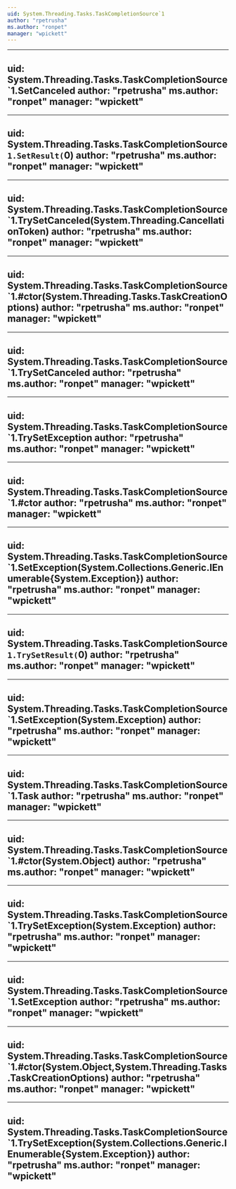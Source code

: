 ```yaml
---
uid: System.Threading.Tasks.TaskCompletionSource`1
author: "rpetrusha"
ms.author: "ronpet"
manager: "wpickett"
---
```


---
uid: System.Threading.Tasks.TaskCompletionSource`1.SetCanceled
author: "rpetrusha"
ms.author: "ronpet"
manager: "wpickett"
---

---
uid: System.Threading.Tasks.TaskCompletionSource`1.SetResult(`0)
author: "rpetrusha"
ms.author: "ronpet"
manager: "wpickett"
---

---
uid: System.Threading.Tasks.TaskCompletionSource`1.TrySetCanceled(System.Threading.CancellationToken)
author: "rpetrusha"
ms.author: "ronpet"
manager: "wpickett"
---

---
uid: System.Threading.Tasks.TaskCompletionSource`1.#ctor(System.Threading.Tasks.TaskCreationOptions)
author: "rpetrusha"
ms.author: "ronpet"
manager: "wpickett"
---

---
uid: System.Threading.Tasks.TaskCompletionSource`1.TrySetCanceled
author: "rpetrusha"
ms.author: "ronpet"
manager: "wpickett"
---

---
uid: System.Threading.Tasks.TaskCompletionSource`1.TrySetException
author: "rpetrusha"
ms.author: "ronpet"
manager: "wpickett"
---

---
uid: System.Threading.Tasks.TaskCompletionSource`1.#ctor
author: "rpetrusha"
ms.author: "ronpet"
manager: "wpickett"
---

---
uid: System.Threading.Tasks.TaskCompletionSource`1.SetException(System.Collections.Generic.IEnumerable{System.Exception})
author: "rpetrusha"
ms.author: "ronpet"
manager: "wpickett"
---

---
uid: System.Threading.Tasks.TaskCompletionSource`1.TrySetResult(`0)
author: "rpetrusha"
ms.author: "ronpet"
manager: "wpickett"
---

---
uid: System.Threading.Tasks.TaskCompletionSource`1.SetException(System.Exception)
author: "rpetrusha"
ms.author: "ronpet"
manager: "wpickett"
---

---
uid: System.Threading.Tasks.TaskCompletionSource`1.Task
author: "rpetrusha"
ms.author: "ronpet"
manager: "wpickett"
---

---
uid: System.Threading.Tasks.TaskCompletionSource`1.#ctor(System.Object)
author: "rpetrusha"
ms.author: "ronpet"
manager: "wpickett"
---

---
uid: System.Threading.Tasks.TaskCompletionSource`1.TrySetException(System.Exception)
author: "rpetrusha"
ms.author: "ronpet"
manager: "wpickett"
---

---
uid: System.Threading.Tasks.TaskCompletionSource`1.SetException
author: "rpetrusha"
ms.author: "ronpet"
manager: "wpickett"
---

---
uid: System.Threading.Tasks.TaskCompletionSource`1.#ctor(System.Object,System.Threading.Tasks.TaskCreationOptions)
author: "rpetrusha"
ms.author: "ronpet"
manager: "wpickett"
---

---
uid: System.Threading.Tasks.TaskCompletionSource`1.TrySetException(System.Collections.Generic.IEnumerable{System.Exception})
author: "rpetrusha"
ms.author: "ronpet"
manager: "wpickett"
---
